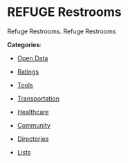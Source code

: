 # REFUGE Restrooms


Refuge Restrooms. Refuge Restrooms



**Categories**:

- [Open Data](https://github.com/apis-list/apis-list#open-data)

- [Ratings](https://github.com/apis-list/apis-list#ratings)

- [Tools](https://github.com/apis-list/apis-list#tools)

- [Transportation](https://github.com/apis-list/apis-list#transportation)

- [Healthcare](https://github.com/apis-list/apis-list#healthcare)

- [Community](https://github.com/apis-list/apis-list#community)

- [Directories](https://github.com/apis-list/apis-list#directories)

- [Lists](https://github.com/apis-list/apis-list#lists)



